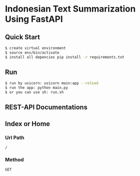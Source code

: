 # Indonesian Text Summarization Using FastAPI

## Quick Start

```sh
$ create virtual environment
$ source env/bin/activate
$ install all depencies pip install -r requirements.txt
```

## Run

```sh
$ run by uvicorn: uvicorn main:app --reload
$ run the app: python main.py
$ or you can use sh: run.sh
```

## REST-API Documentations

## Index or Home
### Url Path

`/`

### Method
`GET`

